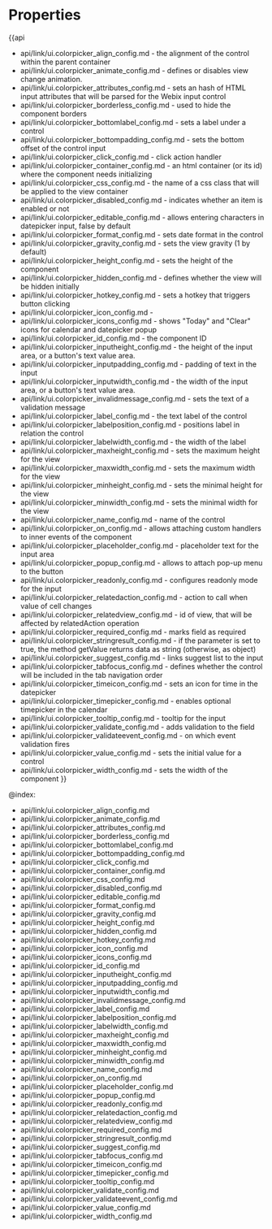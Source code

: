 Properties
==========

{{api
- api/link/ui.colorpicker_align_config.md - the alignment of the control within the parent container
- api/link/ui.colorpicker_animate_config.md - defines or disables view change animation.
- api/link/ui.colorpicker_attributes_config.md - sets an hash of HTML input attributes that will be parsed for the Webix input control
- api/link/ui.colorpicker_borderless_config.md - used to hide the component borders
- api/link/ui.colorpicker_bottomlabel_config.md - sets a label under a control
- api/link/ui.colorpicker_bottompadding_config.md - sets the bottom offset of the control input
- api/link/ui.colorpicker_click_config.md - click action handler
- api/link/ui.colorpicker_container_config.md - an html container (or its id) where the component needs initializing
- api/link/ui.colorpicker_css_config.md - the name of a css class that will be applied to the view container
- api/link/ui.colorpicker_disabled_config.md - indicates whether an item is enabled or not
- api/link/ui.colorpicker_editable_config.md - allows entering characters in datepicker input, false by default
- api/link/ui.colorpicker_format_config.md - sets date format in the control
- api/link/ui.colorpicker_gravity_config.md - sets the view gravity (1 by default)
- api/link/ui.colorpicker_height_config.md - sets the height of the component
- api/link/ui.colorpicker_hidden_config.md - defines whether the view will be hidden initially
- api/link/ui.colorpicker_hotkey_config.md - sets a hotkey that triggers button clicking
- api/link/ui.colorpicker_icon_config.md - 
- api/link/ui.colorpicker_icons_config.md - shows "Today" and "Clear" icons for calendar and datepicker popup
- api/link/ui.colorpicker_id_config.md - the component ID
- api/link/ui.colorpicker_inputheight_config.md - the height of the input area, or a button's text value area.
- api/link/ui.colorpicker_inputpadding_config.md - padding of text in the input
- api/link/ui.colorpicker_inputwidth_config.md - the width of the input area, or a button's text value area.
- api/link/ui.colorpicker_invalidmessage_config.md - sets the text of a validation message
- api/link/ui.colorpicker_label_config.md - the text label of the control
- api/link/ui.colorpicker_labelposition_config.md - positions label in relation the control
- api/link/ui.colorpicker_labelwidth_config.md - the width of the label
- api/link/ui.colorpicker_maxheight_config.md - sets the maximum height for the view
- api/link/ui.colorpicker_maxwidth_config.md - sets the maximum width for the view
- api/link/ui.colorpicker_minheight_config.md - sets the minimal height for the view
- api/link/ui.colorpicker_minwidth_config.md - sets the minimal width for the view
- api/link/ui.colorpicker_name_config.md - name of the control
- api/link/ui.colorpicker_on_config.md - allows attaching custom handlers to inner events of the component
- api/link/ui.colorpicker_placeholder_config.md - placeholder text for the input area
- api/link/ui.colorpicker_popup_config.md - allows to attach pop-up menu to the button
- api/link/ui.colorpicker_readonly_config.md - configures readonly mode for the input
- api/link/ui.colorpicker_relatedaction_config.md - action to call when value of cell changes
- api/link/ui.colorpicker_relatedview_config.md - id of view, that will be affected by relatedAction operation
- api/link/ui.colorpicker_required_config.md - marks field as required
- api/link/ui.colorpicker_stringresult_config.md - if the parameter is set to true, the method getValue returns data as string (otherwise, as object)
- api/link/ui.colorpicker_suggest_config.md - links suggest list to the input
- api/link/ui.colorpicker_tabfocus_config.md - defines whether the control will be included in the tab navigation order
- api/link/ui.colorpicker_timeicon_config.md - sets an icon for time in the datepicker
- api/link/ui.colorpicker_timepicker_config.md - enables optional timepicker in the calendar
- api/link/ui.colorpicker_tooltip_config.md - tooltip for the input
- api/link/ui.colorpicker_validate_config.md - adds validation to the field
- api/link/ui.colorpicker_validateevent_config.md - on which event validation fires
- api/link/ui.colorpicker_value_config.md - sets the initial value for a control
- api/link/ui.colorpicker_width_config.md - sets the width of the component
}}

@index:
- api/link/ui.colorpicker_align_config.md
- api/link/ui.colorpicker_animate_config.md
- api/link/ui.colorpicker_attributes_config.md
- api/link/ui.colorpicker_borderless_config.md
- api/link/ui.colorpicker_bottomlabel_config.md
- api/link/ui.colorpicker_bottompadding_config.md
- api/link/ui.colorpicker_click_config.md
- api/link/ui.colorpicker_container_config.md
- api/link/ui.colorpicker_css_config.md
- api/link/ui.colorpicker_disabled_config.md
- api/link/ui.colorpicker_editable_config.md
- api/link/ui.colorpicker_format_config.md
- api/link/ui.colorpicker_gravity_config.md
- api/link/ui.colorpicker_height_config.md
- api/link/ui.colorpicker_hidden_config.md
- api/link/ui.colorpicker_hotkey_config.md
- api/link/ui.colorpicker_icon_config.md
- api/link/ui.colorpicker_icons_config.md
- api/link/ui.colorpicker_id_config.md
- api/link/ui.colorpicker_inputheight_config.md
- api/link/ui.colorpicker_inputpadding_config.md
- api/link/ui.colorpicker_inputwidth_config.md
- api/link/ui.colorpicker_invalidmessage_config.md
- api/link/ui.colorpicker_label_config.md
- api/link/ui.colorpicker_labelposition_config.md
- api/link/ui.colorpicker_labelwidth_config.md
- api/link/ui.colorpicker_maxheight_config.md
- api/link/ui.colorpicker_maxwidth_config.md
- api/link/ui.colorpicker_minheight_config.md
- api/link/ui.colorpicker_minwidth_config.md
- api/link/ui.colorpicker_name_config.md
- api/link/ui.colorpicker_on_config.md
- api/link/ui.colorpicker_placeholder_config.md
- api/link/ui.colorpicker_popup_config.md
- api/link/ui.colorpicker_readonly_config.md
- api/link/ui.colorpicker_relatedaction_config.md
- api/link/ui.colorpicker_relatedview_config.md
- api/link/ui.colorpicker_required_config.md
- api/link/ui.colorpicker_stringresult_config.md
- api/link/ui.colorpicker_suggest_config.md
- api/link/ui.colorpicker_tabfocus_config.md
- api/link/ui.colorpicker_timeicon_config.md
- api/link/ui.colorpicker_timepicker_config.md
- api/link/ui.colorpicker_tooltip_config.md
- api/link/ui.colorpicker_validate_config.md
- api/link/ui.colorpicker_validateevent_config.md
- api/link/ui.colorpicker_value_config.md
- api/link/ui.colorpicker_width_config.md

